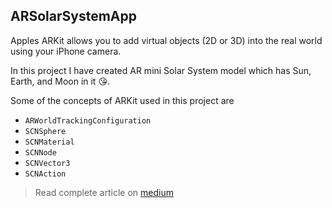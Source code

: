 ## ARSolarSystemApp

Apples ARKit allows you to add virtual objects (2D or 3D) into the real world using your iPhone camera.

In this project I have created AR mini Solar System model which has Sun, Earth, and Moon in it 😘.

Some of the concepts of ARKit used in this project are 
* ```ARWorldTrackingConfiguration```
* ```SCNSphere```
* ```SCNMaterial```
* ```SCNNode``` 
* ```SCNVector3```
* ```SCNAction```


> Read complete article on [medium](https://medium.com/dev-genius/swift-3d-looking-animated-globe-with-calayer-307942174caf)
